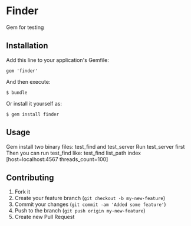 # Finder

Gem for testing

## Installation

Add this line to your application's Gemfile:

    gem 'finder'

And then execute:

    $ bundle

Or install it yourself as:

    $ gem install finder

## Usage

Gem install two binary files: test_find and test_server
Run test_server first
Then you can run test_find like:
test_find list_path index [host=localhost:4567 threads_count=100]

## Contributing

1. Fork it
2. Create your feature branch (`git checkout -b my-new-feature`)
3. Commit your changes (`git commit -am 'Added some feature'`)
4. Push to the branch (`git push origin my-new-feature`)
5. Create new Pull Request
